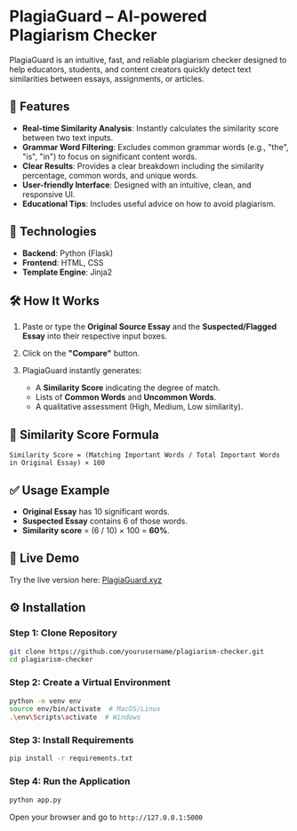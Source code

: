 # PlagiaGuard – AI-powered Plagiarism Checker

PlagiaGuard is an intuitive, fast, and reliable plagiarism checker designed to help educators, students, and content creators quickly detect text similarities between essays, assignments, or articles.

## 🌟 Features

* **Real-time Similarity Analysis**: Instantly calculates the similarity score between two text inputs.
* **Grammar Word Filtering**: Excludes common grammar words (e.g., "the", "is", "in") to focus on significant content words.
* **Clear Results**: Provides a clear breakdown including the similarity percentage, common words, and unique words.
* **User-friendly Interface**: Designed with an intuitive, clean, and responsive UI.
* **Educational Tips**: Includes useful advice on how to avoid plagiarism.

## 🚀 Technologies

* **Backend**: Python (Flask)
* **Frontend**: HTML, CSS
* **Template Engine**: Jinja2

## 🛠️ How It Works

1. Paste or type the **Original Source Essay** and the **Suspected/Flagged Essay** into their respective input boxes.
2. Click on the **"Compare"** button.
3. PlagiaGuard instantly generates:

   * A **Similarity Score** indicating the degree of match.
   * Lists of **Common Words** and **Uncommon Words**.
   * A qualitative assessment (High, Medium, Low similarity).

## 📌 Similarity Score Formula

```
Similarity Score = (Matching Important Words / Total Important Words in Original Essay) × 100
```

## ✅ Usage Example

* **Original Essay** has 10 significant words.
* **Suspected Essay** contains 6 of those words.
* **Similarity score** = (6 / 10) × 100 = **60%**.

## 🔗 Live Demo

Try the live version here: [PlagiaGuard.xyz](https://plagiaguard.xyz)

## ⚙️ Installation

### Step 1: Clone Repository

```bash
git clone https://github.com/yourusername/plagiarism-checker.git
cd plagiarism-checker
```

### Step 2: Create a Virtual Environment

```bash
python -m venv env
source env/bin/activate  # MacOS/Linux
.\env\Scripts\activate  # Windows
```

### Step 3: Install Requirements

```bash
pip install -r requirements.txt
```

### Step 4: Run the Application

```bash
python app.py
```

Open your browser and go to `http://127.0.0.1:5000`


